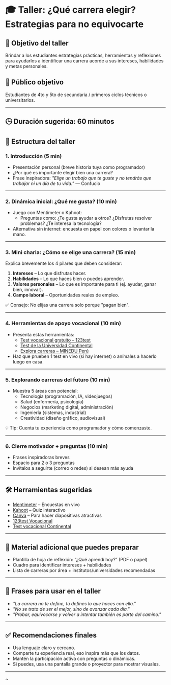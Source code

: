 # 🎓 Taller: ¿Qué carrera elegir? Estrategias para no equivocarte

## 🧠 Objetivo del taller
Brindar a los estudiantes estrategias prácticas, herramientas y reflexiones para ayudarlos a identificar una carrera acorde a sus intereses, habilidades y metas personales.

## 👥 Público objetivo
Estudiantes de 4to y 5to de secundaria / primeros ciclos técnicos o universitarios.

---

## 🕒 Duración sugerida: 60 minutos

## 📝 Estructura del taller

### 1. **Introducción (5 min)**
- Presentación personal (breve historia tuya como programador)
- ¿Por qué es importante elegir bien una carrera?
- Frase inspiradora: *"Elige un trabajo que te guste y no tendrás que trabajar ni un día de tu vida."* — Confucio

---

### 2. **Dinámica inicial: ¿Qué me gusta? (10 min)**
- Juego con Mentimeter o Kahoot:
  - Preguntas como: ¿Te gusta ayudar a otros? ¿Disfrutas resolver problemas? ¿Te interesa la tecnología?
- Alternativa sin internet: encuesta en papel con colores o levantar la mano.

---

### 3. **Mini charla: ¿Cómo se elige una carrera? (15 min)**
Explica brevemente los 4 pilares que deben considerar:
1. **Intereses** – Lo que disfrutas hacer.
2. **Habilidades** – Lo que haces bien o puedes aprender.
3. **Valores personales** – Lo que es importante para ti (ej. ayudar, ganar bien, innovar).
4. **Campo laboral** – Oportunidades reales de empleo.

✅ Consejo: No elijas una carrera solo porque "pagan bien".

---

### 4. **Herramientas de apoyo vocacional (10 min)**
- Presenta estas herramientas:
  - [Test vocacional gratuito – 123test](https://www.123test.com/es/test-de-orientacion-profesional/)
  - [Test de la Universidad Continental](https://testvocacional.ucontinental.edu.pe/)
  - [Explora carreras – MINEDU Perú](https://www.minedu.gob.pe/reinventa/carreras.php)
- Haz que prueben 1 test en vivo (si hay internet) o anímales a hacerlo luego en casa.

---

### 5. **Explorando carreras del futuro (10 min)**
- Muestra 5 áreas con potencial:
  - Tecnología (programación, IA, videojuegos)
  - Salud (enfermería, psicología)
  - Negocios (marketing digital, administración)
  - Ingeniería (sistemas, industrial)
  - Creatividad (diseño gráfico, audiovisual)

💡 Tip: Cuenta tu experiencia como programador y cómo comenzaste.

---

### 6. **Cierre motivador + preguntas (10 min)**
- Frases inspiradoras breves
- Espacio para 2 o 3 preguntas
- Invítalos a seguirte (correo o redes) si desean más ayuda

---

## 🛠️ Herramientas sugeridas

- [Mentimeter](https://www.mentimeter.com/) – Encuestas en vivo
- [Kahoot](https://kahoot.com/) – Quiz interactivo
- [Canva](https://www.canva.com/) – Para hacer diapositivas atractivas
- [123test Vocacional](https://www.123test.com/es/test-de-orientacion-profesional/)
- [Test vocacional Continental](https://testvocacional.ucontinental.edu.pe/)

---

## 🧩 Material adicional que puedes preparar

- Plantilla de hoja de reflexión: “¿Qué aprendí hoy?” (PDF o papel)
- Cuadro para identificar intereses + habilidades
- Lista de carreras por área + institutos/universidades recomendadas

---

## 💬 Frases para usar en el taller

- *"La carrera no te define, tú defines lo que haces con ella."*
- *"No se trata de ser el mejor, sino de avanzar cada día."*
- *"Probar, equivocarse y volver a intentar también es parte del camino."*

---

## ✅ Recomendaciones finales
- Usa lenguaje claro y cercano.
- Comparte tu experiencia real, eso inspira más que los datos.
- Mantén la participación activa con preguntas o dinámicas.
- Si puedes, usa una pantalla grande o proyector para mostrar visuales.

---

~
